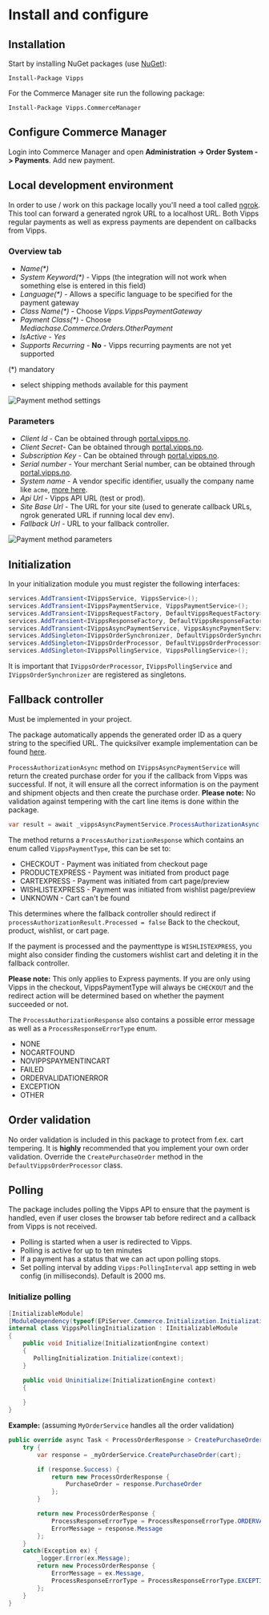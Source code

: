 <!-- START_METADATA
---
title: Install and configure Optimizely
sidebar_label: Install and configure
sidebar_position: 10
pagination_next: null
pagination_prev: null
---
END_METADATA -->

# Install and configure

## Installation

Start by installing NuGet packages (use [NuGet](https://nuget.episerver.com/)):

    Install-Package Vipps

For the Commerce Manager site run the following package:

    Install-Package Vipps.CommerceManager

## Configure Commerce Manager

Login into Commerce Manager and open **Administration -> Order System -> Payments**. Add new payment.

## Local development environment

In order to use / work on this package locally you'll need a tool called [ngrok](https://www.ngrok.com). This tool can forward a generated ngrok URL to a localhost URL. Both Vipps regular payments as well as express payments are dependent on callbacks from Vipps.

### Overview tab

- *Name(\*)*
- *System Keyword(\*)* - Vipps (the integration will not work when something else is entered in this field)
- *Language(\*)* - Allows a specific language to be specified for the payment gateway
- *Class Name(\*)* - Choose *Vipps.VippsPaymentGateway*
- *Payment Class(\*)* - Choose *Mediachase.Commerce.Orders.OtherPayment*
- *IsActive* - *Yes*
- *Supports Recurring* - **No** - Vipps recurring payments are not yet supported

(\*) mandatory

- select shipping methods available for this payment

![Payment method settings](screenshots/payment-overview.png "Payment method settings")

### Parameters

 - *Client Id* - Can be obtained through [portal.vipps.no](https://portal.vipps.no).
 - *Client Secret*- Can be obtained through [portal.vipps.no](https://portal.vipps.no).
 - *Subscription Key* - Can be obtained through [portal.vipps.no](https://portal.vipps.no).
 - *Serial number* - Your merchant Serial number, can be obtained through [portal.vipps.no](https://portal.vipps.no).
 - *System name* - A vendor specific identifier, usually the company name like `acme`, [more here](https://developer.vippsmobilepay.com/docs/knowledge-base/http-headers/).
 - *Api Url* - Vipps API URL (test or prod).
 - *Site Base Url* - The URL for your site (used to generate callback URLs, ngrok generated URL if running local dev env).
 - *Fallback Url* - URL to your fallback controller.

![Payment method parameters](screenshots/payment-parameters.png "Payment method settings")

## Initialization

In your initialization module you must register the following interfaces:
```cs
services.AddTransient<IVippsService, VippsService>();
services.AddTransient<IVippsPaymentService, VippsPaymentService>();
services.AddTransient<IVippsRequestFactory, DefaultVippsRequestFactory>();
services.AddTransient<IVippsResponseFactory, DefaultVippsResponseFactory>();
services.AddTransient<IVippsAsyncPaymentService, VippsAsyncPaymentService>();
services.AddSingleton<IVippsOrderSynchronizer, DefaultVippsOrderSynchronizer>();
services.AddSingleton<IVippsOrderProcessor, DefaultVippsOrderProcessor>();
services.AddSingleton<IVippsPollingService, VippsPollingService>();
```

It is important that `IVippsOrderProcessor`, `IVippsPollingService` and `IVippsOrderSynchronizer` are registered as singletons.

## Fallback controller

Must be implemented in your project.

The package automatically appends the generated order ID as a query string to the specified URL. The quicksilver example implementation can be found [here](https://github.com/vippsas/vipps-episerver/blob/master/demo/Sources/EPiServer.Reference.Commerce.Site/Features/Checkout/Controllers/PaymentFallbackController.cs).

`ProcessAuthorizationAsync` method on `IVippsAsyncPaymentService` will return the created purchase order for you if the callback from Vipps was successful. If not, it will ensure all the correct information is on the payment and shipment objects and then create the purchase order.
**Please note:** No validation against tempering with the cart line items is done within the package.

```cs
var result = await _vippsAsyncPaymentService.ProcessAuthorizationAsync(currentContactId, currentMarketId, cartName, orderId);
```

The method returns a `ProcessAuthorizationResponse` which contains an enum called `VippsPaymentType`, this can be set to:

 - CHECKOUT - Payment was initiated from checkout page
 - PRODUCTEXPRESS - Payment was initiated from product page
 - CARTEXPRESS - Payment was initiated from cart page/preview
 - WISHLISTEXPRESS - Payment was initiated from wishlist page/preview
 - UNKNOWN - Cart can't be found

This determines where the fallback controller should redirect if `processAuthorizationResult.Processed = false`
Back to the checkout, product, wishlist, or cart page.

If the payment is processed and the paymenttype is `WISHLISTEXPRESS`, you might also consider finding the customers wishlist cart and deleting it in the fallback controller.

**Please note:** This only applies to Express payments. If you are only using Vipps in the checkout, VippsPaymentType will always be `CHECKOUT` and the redirect action will be determined based on whether the payment succeeded or not.

The `ProcessAuthorizationResponse` also contains a possible error message as well as a `ProcessResponseErrorType` enum.
 - NONE
 - NOCARTFOUND
 - NOVIPPSPAYMENTINCART
 - FAILED
 - ORDERVALIDATIONERROR
 - EXCEPTION
 - OTHER

## Order validation

No order validation is included in this package to protect from f.ex. cart
tempering. It is **highly** recommended that you implement your own order validation.
Override the `CreatePurchaseOrder` method in the `DefaultVippsOrderProcessor` class.

## Polling

The package includes polling the Vipps API to ensure that the payment is handled, even if user closes the browser tab before redirect and a callback from Vipps is not received.
 - Polling is started when a user is redirected to Vipps.
 - Polling is active for up to ten minutes
 - If a payment has a status that we can act upon polling stops.
 - Set polling interval by adding `Vipps:PollingInterval` app setting in web config (in milliseconds). Default is 2000 ms.

### Initialize polling
```cs
[InitializableModule]
[ModuleDependency(typeof(EPiServer.Commerce.Initialization.InitializationModule))]
internal class VippsPollingInitialization : IInitializableModule
{
	public void Initialize(InitializationEngine context)
    {
       PollingInitialization.Initialize(context);
    }

    public void Uninitialize(InitializationEngine context)
    {
		
    }
}
```

**Example:** (assuming `MyOrderService` handles all the order validation)

```cs
public override async Task < ProcessOrderResponse > CreatePurchaseOrder(ICart cart) {
	try {
		var response = _myOrderService.CreatePurchaseOrder(cart);

		if (response.Success) {
			return new ProcessOrderResponse {
				PurchaseOrder = response.PurchaseOrder
			};
		}

		return new ProcessOrderResponse {
			ProcessResponseErrorType = ProcessResponseErrorType.ORDERVALIDATIONERROR,
			ErrorMessage = response.Message
		};
	}
	catch(Exception ex) {
		_logger.Error(ex.Message);
		return new ProcessOrderResponse {
			ErrorMessage = ex.Message,
			ProcessResponseErrorType = ProcessResponseErrorType.EXCEPTION
		};
	}
}
```
